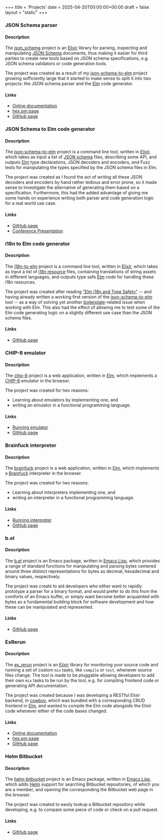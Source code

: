 +++
title = 'Projects'
date = 2025-04-20T00:00:00+00:00
draft = false
layout = "static"
+++

<section class="category-group">

### JSON Schema parser

#### Description

The [json_schema](https://github.com/dragonwasrobot/json_schema) project is
an [Elixir](https://elixir-lang.org/) library for parsing, inspecting and
manipulating [JSON Schema](http://json-schema.org/) documents, thus making it
easier for third parties to create new tools based on JSON schema
specifications, e.g. JSON schema validators or code generation tools.

The project was created as a result of
my [json-schema-to-elm](https://github.com/dragonwasrobot/json-schema-to-elm)
project growing sufficiently large that it started to make sense to split it
into two projects: the JSON schema parser and the [Elm](http://elm-lang.org/)
code generator.

#### Links

- [Online documentation](https://hexdocs.pm/json_schema/readme.html)
- [hex.pm page](https://hex.pm/packages/json_schema)
- [GitHub page](https://github.com/dragonwasrobot/json_schema)

</section>

<section class="category-group">

### JSON Schema to Elm code generator

#### Description

The [json-schema-to-elm](https://github.com/dragonwasrobot/json-schema-to-elm)
project is a command line tool, written in [Elixir](https://elixir-lang.org/),
which takes as input a list of [JSON schema](http://json-schema.org/) files,
describing some API, and outputs [Elm](http://elm-lang.org/) type declarations,
JSON decoders and encoders, and Fuzz tests for manipulating the types specified
by the JSON schema files in Elm.

The project was created as I found the act of writing all these JSON decoders
and encoders by hand rather tedious and error prone, so it made sense to
investigate the alternative of generating them based on a
specification. Furthermore, this had the added advantage of giving me some hands
on experience writing both parser and code generation logic for a real world use
case.

#### Links

- [GitHub page](https://github.com/dragonwasrobot/json-schema-to-elm)
- [Conference Presentation](https://www.slideshare.net/slideshow/it-can-t-be-that-hard-elm-serializers-and-fuzz-testing-for-free/278693036)

</section>

<section class="category-group">

### i18n to Elm code generator

#### Description

The [i18n-to-elm](https://github.com/dragonwasrobot/i18n-to-elm) project is a
command line tool, written in [Elixir](https://elixir-lang.org/), which takes as
input a list of
[i18n resource](https://en.wikipedia.org/wiki/Internationalization_and_localization)
files, containing translations of string assets in different languages, and
outputs type safe [Elm](http://elm-lang.org/) code for handling these i18n
resources.

The project was created after
reading
["Elm i18n and Type Safety"](https://www.gizra.com/content/elm-i18n-type-safety/) --
and having already written a working first version of
the [json-schema-to-elm](https://github.com/dragonwasrobot/json-schema-to-elm)
tool -- as a way of solving yet
another [boilerplate](https://en.wikipedia.org/wiki/Boilerplate_code)-related
issue when working with Elm. This also had the effect of allowing me to test
some of the Elm code generating logic on a slightly different use case than the
JSON schema files.

#### Links

- [GitHub page](https://github.com/dragonwasrobot/i18n-to-elm)

</section>

<section class="category-group">

### CHIP-8 emulator

#### Description

The [chip-8](https://github.com/dragonwasrobot/chip-8) project is a web
application, written in [Elm](http://elm-lang.org/), which implements
a [CHIP-8](https://en.wikipedia.org/wiki/CHIP-8) emulator in the browser.

The project was created for two reasons:

- Learning about emulators by implementing one, and
- writing an emulator in a functional programming language.

#### Links

- [Running emulator](https://www.dragonwasrobot.com/chip-8/)
- [GitHub page](https://github.com/dragonwasrobot/chip-8)

</section>

<section class="category-group">

### Brainfuck interpreter

#### Description

The [brainfuck](https://github.com/dragonwasrobot/brainfuck) project is a web
application, written in [Elm](http://elm-lang.org/), which implements
a [Brainfuck](https://en.wikipedia.org/wiki/Brainfuck) interpreter in the
browser.

The project was created for two reasons:

- Learning about interpreters implementing one, and
- writing an interpreter in a functional programming language.

#### Links

- [Running interpreter](https://www.dragonwasrobot.com/brainfuck/)
- [GitHub page](https://github.com/dragonwasrobot/brainfuck)

</section>

<section class="category-group">

### b.el

#### Description

The [b.el](https://github.com/dragonwasrobot/b.el) project is an Emacs package,
written in [Emacs Lisp](https://en.wikipedia.org/wiki/Emacs_Lisp), which
provides a range of standard functions for manipulating and parsing bytes
centered around three distinct representations for bytes as decimal, hexadecimal
and binary values, respectively.

The project was create to aid developers who either want to rapidly prototype a
parser for a binary format, and would prefer to do this from the comforts of an
Emacs buffer, or simply want become better acquainted with bytes as a
fundamental building block for software development and how these can be
manipulated and represented.

#### Links

- [GitHub page](https://github.com/dragonwasrobot/b.el)

</section>

<section class="category-group">

### ExRerun

#### Description

The [ex_rerun](https://github.com/dragonwasrobot/ex_rerun) project is an
[Elixir](https://elixir-lang.org/) library for monitoring your source code and
running a set of custom `mix` tasks, like `compile` or `test`, whenever source
files change. The tool is made to be pluggable allowing developers to add their
own `mix` tasks to be run by the tool, e.g. for compiling frontend code or
generating API documentation.

The project was created because I was developing a RESTful Elixir backend, in
[cowboy](https://ninenines.eu/docs/en/cowboy/2.6/guide/), which was bundled with
a corresponding CRUD frontend in [Elm](http://elm-lang.org/), and wanted to
compile the Elm code alongside the Elixir code whenever either of the code bases
changed.

#### Links

- [Online documentation](https://hexdocs.pm/ex_rerun/getting-started.html)
- [hex.pm page](https://hex.pm/packages/ex_rerun)
- [GitHub page](https://github.com/dragonwasrobot/ex_rerun)

</section>

<section class="category-group">

### Helm Bitbucket

#### Description

The [helm-bitbucket](https://github.com/dragonwasrobot/helm-bitbucket) project
is an Emacs package, written in [Emacs
Lisp](https://en.wikipedia.org/wiki/Emacs_Lisp), which adds
[Helm](https://emacs-helm.github.io/helm/) support for searching Bitbucket
repositories, of which you are a member, and opening the corresponding the
Bitbucket web page in the browser.

The project was created to easily lookup a Bitbucket repository while
developing, e.g. to compare some piece of code or check on a pull request.

#### Links

- [GitHub page](https://github.com/dragonwasrobot/helm-bitbucket)

</section>
